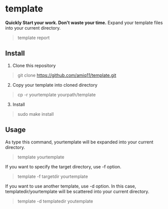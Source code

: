 template
========
__Quickly Start your work. Don't waste your time.__ 
Expand your template files into your current directory.

> template report

Install
-------
1. Clone this repository
> git clone https://github.com/amiq11/template.git

2. Copy your template into cloned directory
> cp -r yourtemplate yourpath/template

3. Install
> sudo make install

Usage
-----
As type this command, yourtemplate will be expanded into your current directory.
> template yourtemplate

If you want to specify the target directory, use -f option.
> template -f targetdir yourtemplate

If you want to use another template, use -d option.
In this case, templatedir/yourtemplate will be scattered into your current directory.
> template -d templatedir youtemplate

